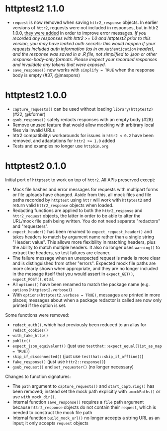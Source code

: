 # httptest2 1.1.0

* `request` is now removed when saving `httr2_response` objects. In earlier versions of `httr2`, requests were not included in responses, but in httr2 1.0.0, [they were added](https://github.com/r-lib/httr2/pull/359) in order to improve error messages. *If you recorded any responses with httr2 >= 1.0 and httptest2 prior to this version, you may have leaked auth secrets: this would happen if your requests included auth information (as in an `Authentication` header), and the response was saved in a .R file, not simplified to .json or other response-body-only formats. Please inspect your recorded responses and invalidate any tokens that were exposed.*
* `save_response()` now works with `simplify = TRUE` when the response body is empty (#37, @jmaspons)

# httptest2 1.0.0

* `capture_requests()` can be used without loading `library(httptest2)` (#22, @kforner)
* `gsub_response()` safely redacts responses with an empty body (#28)
* Remove unused feature that would allow mocking with arbitrary local files via invalid URLs
* httr2 compatibility: workarounds for issues in `httr2 < 0.2` have been removed, and adaptations for `httr2 >= 1.0` added
* Tests and examples no longer use `httpbin.org`

# httptest2 0.1.0

Initial port of `httptest` to work on top of `httr2`. All APIs preserved except:

* Mock file hashes and error messages for requests with multipart forms or file uploads have changed. Aside from this, all mock files and file paths recorded by `httptest` using `httr` will work with `httptest2` and return valid `httr2_response` objects when loaded.
* Redacting functions are applied to both the `httr2_response` and `httr2_request` objects, the latter in order to be able to alter the URL/mock file path being written. You do not need separate "redactors" and "requesters".
* `expect_header()` has been renamed to `expect_request_header()` and takes headers to match by argument name rather than a single string "Header: value". This allows more flexibility in matching headers, plus the ability to match multiple headers. It also no longer uses `warning()` to extract the headers, so test failures are cleaner.
* The failure message when an unexpected request is made is more clear and is distinguished from other "errors". Expected mock file paths are more clearly shown when appropriate, and they are no longer included in the message itself that you would assert in `expect_GET()`, `expect_POST()`, et al.
* All `options()` have been renamed to match the package name (e.g. `options(httptest2.verbose)`)
* With `options(httptest2.verbose = TRUE)`, messages are printed in more places; messages about when a package redactor is called are now only printed if the option is set.

Some functions were removed:

* `redact_auth()`, which had previously been reduced to an alias for `redact_cookies()`
* `with_fake_http()`
* `public()`
* `expect_json_equivalent()` (just use `testthat::expect_equal(list_as_map = TRUE)`)
* `skip_if_disconnected()` (just use `testthat::skip_if_offline()`)
* `fake_response()` (just use `httr2::response()`)
* `gsub_request()` and `set_requester()` (no longer necessary)

Changes to function signatures:

* The `path` argument to `capture_requests()` and `start_capturing()` has been removed; instead set the mock path explicitly with `.mockPaths()` or use `with_mock_dir()`.
* Internal function `save_response()` requires a `file` path argument because `httr2_response` objects do not contain their `request`, which is needed to construct the mock file path
* Internal function `build_mock_url()` no longer accepts a string URL as an input; it only accepts `request` objects